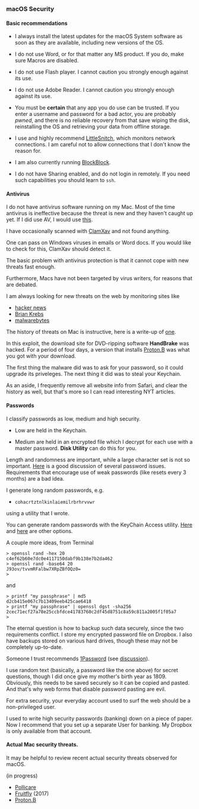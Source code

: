 ### macOS Security

#### Basic recommendations

* I always install the latest updates for the macOS System software as soon as they are available, including new versions of the OS.
* I do not use Word, or for that matter any MS product.  If you do, make sure Macros are disabled. 

* I do not use Flash player.  I cannot caution you strongly enough against its use.

* I do not use Adobe Reader.  I cannot caution you strongly enough against its use.

* You must be **certain** that any app you do use can be trusted.  If you enter a username and password for a bad actor, you are probably *pwned*, and there is no reliable recovery from that save wiping the disk, reinstalling the OS and retrieving your data from offline storage.* I use and highly recommend [LittleSnitch](https://www.obdev.at/products/littlesnitch/index.html), which monitors network connections.  I am careful not to allow connections that I don't know the reason for.* I am also currently running [BlockBlock](https://objective-see.com/products/blockblock.html).

* I do not have Sharing enabled, and do not login in remotely.  If you need such capabilities you should learn to `ssh`.
#### Antivirus

I do not have antivirus software running on my Mac.  Most of the time antivirus is ineffective because the threat is new and they haven't caught up yet.  If I did use AV, I would use [this](https://www.malwarebytes.com).

I have occasionally scanned with [ClamXav](https://www.clamxav.com) and not found anything.  

One can pass on Windows viruses in emails or Word docs.  If you would like to check for this, ClamXav should detect it.

The basic problem with antivirus protection is that it cannot cope with new threats fast enough.  

Furthermore, Macs have not been targeted by virus writers, for reasons that are debated.I am always looking for new threats on the web by monitoring sites like* [hacker news](https://news.ycombinator.com)* [Brian Krebs](https://krebsonsecurity.com)
* [malwarebytes](https://blog.malwarebytes.com)

The history of threats on Mac is instructive, here is a write-up of [one](https://blog.malwarebytes.com/threat-analysis/mac-threat-analysis/).  

In this exploit, the download site for DVD-ripping software **HandBrake** was hacked.  For a period of four days, a version that installs [Proton.B](https://www.cybereason.com/labs-proton-b-what-this-mac-malware-actually-does/) was what you got with your download.  

The first thing the malware did was to ask for your password, so it could upgrade its priveleges.  The next thing it did was to steal your Keychain.As an aside, I frequently remove all website info from Safari, and clear the history as well, but that's more so I can read interesting NYT articles.

#### PasswordsI classify passwords as low, medium and high security.  

* Low are held in the Keychain.

* Medium are held in an encrypted file which I decrypt for each use with a master password.  **Disk Utility** can do this for you.

Length and randomness are important, while a large character set is not so important.  [Here](https://www.troyhunt.com/passwords-evolved-authentication-guidance-for-the-modern-era/) is a good discussion of several password issues.  Requirements that encourage use of weak passwords (like resets every 3 months) are a bad idea.I generate long random passwords, e.g.

* `cohacrtztnlkinlaiemilrbrhrvvwr`

using a utility that I wrote.

You can generate random passwords with the KeyChain Access utility.  [Here](http://osxdaily.com/2011/05/10/generate-random-passwords-command-line/) and [here](https://apple.stackexchange.com/questions/170453/access-keychain-access-password-generator-password-assistant-via-terminal-with) are other options.

A couple more ideas, from Terminal

```
> openssl rand -hex 20
c4ef62b60e7dc0e4117150dabf9b138e7b2da462
> openssl rand -base64 20
J93ov/tvvmRFalbw7XRpZBfOQz0=
>
```

and 

```
> printf "my passphrase" | md5
d2cb415e067c7b13409eeb425cae6418
> printf "my passphrase" | openssl dgst -sha256
2cec71ecf27a78e25ccbfdce41783760c2df45d8751c8a59c811a2005f1f05a7
>
```

The eternal question is how to backup such data securely, since the two requirements conflict.  I store my encrypted password file on Dropbox.  I also have backups stored on various hard drives, though these may not be completely up-to-date.

Someone I trust recommends [1Password](https://1password.com) (see [discussion](https://news.ycombinator.com/item?id=9728029)).

I use random text (basically, a password like the one above) for secret questions, though I did once give my mother's birth year as 1809.  Obviously, this needs to be saved securely so it can be copied and pasted.  And that's why web forms that disable password pasting are evil.

For extra security, your everyday account used to surf the web should be a non-privileged user.

I used to write high security passwords (banking) down on a piece of paper.  Now I recommend that you set up a separate User for banking.  My Dropbox is only available from that account.

#### Actual Mac security threats.

It may be helpful to review recent actual security threats observed for macOS.

(in progress)

* [Pollicare](Pollicare.md)
* [Fruitfly](Fruitfly.md) (2017)
* [Proton.B](Proton_B.md)

